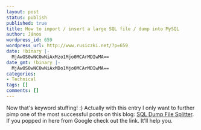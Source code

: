 ```yaml
---
layout: post
status: publish
published: true
title: How to import / insert a large SQL file / dump into MySQL
author: János
wordpress_id: 659
wordpress_url: http://www.rusiczki.net/?p=659
date: !binary |-
  MjAwOS0wNC0wNiAxMzo1Mjo0MCArMDIwMA==
date_gmt: !binary |-
  MjAwOS0wNC0wNiAxMDo1Mjo0MCArMDIwMA==
categories:
- Technical
tags: []
comments: []
---
```

<p>Now that's keyword stuffing! :) Actually with this entry I only want to further pimp one of the most successful posts on this blog: <a href="http://www.rusiczki.net/2007/01/24/sql-dump-file-splitter/">SQL Dump File Splitter</a>. If you popped in here from Google check out the link. It'll help you.</p>
